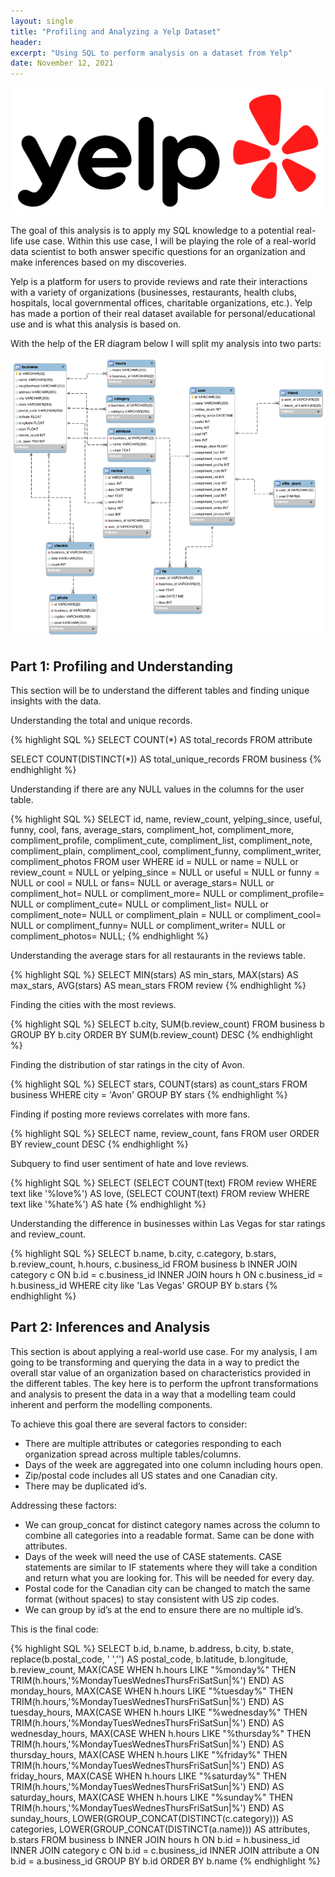 ```yaml
---
layout: single
title: "Profiling and Analyzing a Yelp Dataset"
header:
excerpt: "Using SQL to perform analysis on a dataset from Yelp"
date: November 12, 2021
---
```


![Yelp](/assets/images/posts/yelp.png)

The goal of this analysis is to apply my SQL knowledge to a potential real-life use case. Within this use case, I will be playing the role of a real-world data scientist to both answer specific questions for an organization and make inferences based on my discoveries.

Yelp is a platform for users to provide reviews and rate their interactions with a variety of organizations (businesses, restaurants, health clubs, hospitals, local governmental offices, charitable organizations, etc.). Yelp has made a portion of their real dataset available for personal/educational use and is what this analysis is based on.

With the help of the ER diagram below I will split my analysis into two parts:

![YelpER](/assets/images/posts/yelper.png)

## Part 1: Profiling and Understanding 
This section will be to understand the different tables and finding unique insights with the data.

Understanding the total and unique records.

{% highlight SQL %}
SELECT COUNT(*) AS total_records
FROM attribute

SELECT COUNT(DISTINCT(*)) AS total_unique_records
FROM business
{% endhighlight %}

Understanding if there are any NULL values in the columns for the user table.

{% highlight SQL %}
SELECT id, name, review_count, yelping_since, useful, funny, cool, fans, average_stars, compliment_hot, compliment_more, compliment_profile, compliment_cute, compliment_list, compliment_note, compliment_plain, compliment_cool, compliment_funny, compliment_writer, compliment_photos
FROM user
WHERE id = NULL or name = NULL or review_count = NULL or yelping_since = NULL or useful = NULL or funny = NULL or cool = NULL or fans= NULL or average_stars= NULL or compliment_hot= NULL or compliment_more= NULL or compliment_profile= NULL or compliment_cute= NULL or compliment_list= NULL or compliment_note= NULL or compliment_plain = NULL or compliment_cool= NULL or compliment_funny= NULL or compliment_writer= NULL or compliment_photos= NULL;
{% endhighlight %}

Understanding the average stars for all restaurants in the reviews table.

{% highlight SQL %}
SELECT MIN(stars) AS min_stars,
    MAX(stars) AS max_stars,
    AVG(stars) AS mean_stars
FROM review
{% endhighlight %}

Finding the cities with the most reviews.

{% highlight SQL %}
SELECT b.city,
    SUM(b.review_count)
FROM business b 
GROUP BY b.city
ORDER BY SUM(b.review_count) DESC
{% endhighlight %}

Finding the distribution of star ratings in the city of Avon.

{% highlight SQL %}
SELECT stars,
    COUNT(stars) as count_stars
FROM business
WHERE city = 'Avon'
GROUP BY stars
{% endhighlight %}

Finding if posting more reviews correlates with more fans.

{% highlight SQL %}
SELECT name,
    review_count,
    fans
FROM user
ORDER BY review_count DESC
{% endhighlight %}

Subquery to find user sentiment of hate and love reviews.

{% highlight SQL %}
SELECT (SELECT COUNT(text)
        FROM review
        WHERE text like '%love%') AS love,
        (SELECT COUNT(text)
        FROM review
        WHERE text like '%hate%') AS hate
{% endhighlight %}


Understanding the difference in businesses within Las Vegas for star ratings and review_count.

{% highlight SQL %}
SELECT b.name,
    b.city,
    c.category,
    b.stars,
    b.review_count,
    h.hours,
    c.business_id
FROM business b
INNER JOIN category c ON b.id = c.business_id
INNER JOIN hours h ON c.business_id = h.business_id
WHERE city like 'Las Vegas'
GROUP BY b.stars 
{% endhighlight %}

## Part 2: Inferences and Analysis

This section is about applying a real-world use case. For my analysis, I am going to be transforming and querying the data in a way to predict the overall star value of an organization based on characteristics provided in the different tables. The key here is to perform the upfront transformations and analysis to present the data in a way that a modelling team could inherent and perform the modelling components.

To achieve this goal there are several factors to consider:
-	There are multiple attributes or categories responding to each organization spread across multiple tables/columns.
-	Days of the week are aggregated into one column including hours open.
-	Zip/postal code includes all US states and one Canadian city.
-	There may be duplicated id’s.

Addressing these factors:
-	We can group_concat for distinct category names across the column to combine all categories into a readable format. Same can be done with attributes.
-	Days of the week will need the use of CASE statements. CASE statements are similar to IF statements where they will take a condition and return what you are looking for. This will be needed for every day.
-	Postal code for the Canadian city can be changed to match the same format (without spaces) to stay consistent with US zip codes.
-	We can group by id’s at the end to ensure there are no multiple id’s.

This is the final code:

{% highlight SQL %}
SELECT b.id,
    b.name,
    b.address,
    b.city,
    b.state,
    replace(b.postal_code, ' ','') AS postal_code,
    b.latitude,
    b.longitude,
    b.review_count,
    MAX(CASE
    WHEN h.hours LIKE "%monday%" THEN TRIM(h.hours,'%MondayTuesWednesThursFriSatSun|%') 
    END) AS monday_hours,
    MAX(CASE
    WHEN h.hours LIKE "%tuesday%" THEN TRIM(h.hours,'%MondayTuesWednesThursFriSatSun|%') 
    END) AS tuesday_hours,
    MAX(CASE
    WHEN h.hours LIKE "%wednesday%" THEN TRIM(h.hours,'%MondayTuesWednesThursFriSatSun|%') 
    END) AS wednesday_hours,
    MAX(CASE
    WHEN h.hours LIKE "%thursday%" THEN TRIM(h.hours,'%MondayTuesWednesThursFriSatSun|%') 
    END) AS thursday_hours,
    MAX(CASE
    WHEN h.hours LIKE "%friday%" THEN TRIM(h.hours,'%MondayTuesWednesThursFriSatSun|%') 
    END) AS friday_hours,
    MAX(CASE
    WHEN h.hours LIKE "%saturday%" THEN TRIM(h.hours,'%MondayTuesWednesThursFriSatSun|%') 
    END) AS saturday_hours,
    MAX(CASE
    WHEN h.hours LIKE "%sunday%" THEN TRIM(h.hours,'%MondayTuesWednesThursFriSatSun|%') 
    END) AS sunday_hours,
    LOWER(GROUP_CONCAT(DISTINCT(c.category))) AS categories,
    LOWER(GROUP_CONCAT(DISTINCT(a.name))) AS attributes,
    b.stars
FROM business b
INNER JOIN hours h ON b.id = h.business_id
INNER JOIN category c ON b.id = c.business_id
INNER JOIN attribute a ON b.id = a.business_id
GROUP BY b.id
ORDER BY b.name
{% endhighlight %}
